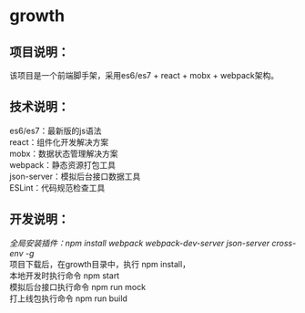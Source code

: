 # growth
## 项目说明：
  该项目是一个前端脚手架，采用es6/es7 + react + mobx + webpack架构。
## 技术说明：
  es6/es7：最新版的js语法<br>
  react：组件化开发解决方案<br>
  mobx：数据状态管理解决方案<br>
  webpack：静态资源打包工具<br>
  json-server：模拟后台接口数据工具<br>
  ESLint：代码规范检查工具
## 开发说明：
 *全局安装插件：npm install webpack webpack-dev-server json-server cross-env -g*<br>
  项目下载后，在growth目录中，执行 npm install，<br>
  本地开发时执行命令 npm start <br>
  模拟后台接口执行命令 npm run mock <br>
  打上线包执行命令 npm run build
